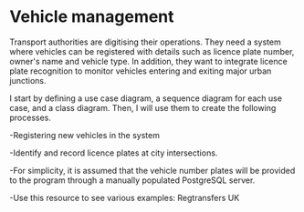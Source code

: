 # Vehicle management
 
Transport authorities are digitising their operations. They need a system where vehicles can be registered with details such as licence plate number, owner's name and vehicle type. In addition, they want to integrate licence plate recognition to monitor vehicles entering and exiting major urban junctions.

I start by defining a use case diagram, a sequence diagram for each use case, and a class diagram. Then, I will use them to create the following processes.

-Registering new vehicles in the system

-Identify and record licence plates at city intersections.

-For simplicity, it is assumed that the vehicle number plates will be provided to the program through a manually populated PostgreSQL server.

-Use this resource to see various examples: Regtransfers UK

